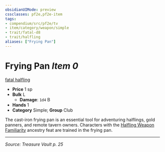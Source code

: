```yaml
---
obsidianUIMode: preview
cssclasses: pf2e,pf2e-item
tags:
- compendium/src/pf2e/tv
- item/category/weapon/simple
- trait/fatal-d8
- trait/halfling
aliases: ["Frying Pan"]
---
```

# Frying Pan *Item 0*  
[fatal <d8>](rules/traits/fatal-d8.md "Fatal Weapon Trait")  [halfling](rules/traits/halfling.md "Halfling Ancestry & Heritage Trait")  

- **Price** 1 sp
- **Bulk** L
  - **Damage**: `1d4` B
- **Hands** 1
- **Category** Simple; **Group** Club 

The cast-iron frying pan is an essential tool for adventuring halflings, gold panners, and remote tavern owners. Characters with the [Halfling Weapon Familiarity](compendium/feats/halfling-weapon-familiarity.md) ancestry feat are trained in the frying pan.


---
*Source: Treasure Vault p. 25*